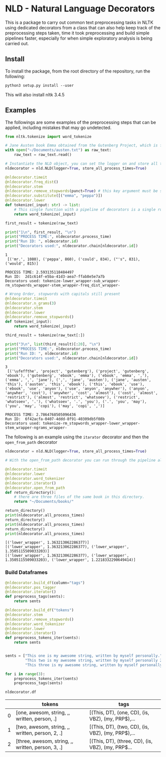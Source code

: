 # NLD - Natural Language Decorators

This is a package to carry out common text preprocessing tasks in NLTK using dedicated decorators from a class that can also help keep track of the preprocessing steps taken, time it took preprocessing and build simple pipelines faster, especially for when simple exploratory analysis is being carried out.


## Install

To install the package, from the root directory of the repository, run the following:

`python3 setup.py install --user`

This will also install nltk 3.4.5

## Examples

The followings are some examples of the preprocessing steps that can be applied, including mistakes that may go undetected.

```python
from nltk.tokenize import word_tokenize

# Jane Austen book Emma obtained from the Gutenberg Project, which is for some weird reason banned in Italy.
with open("~/Documents/austen.txt") as raw_text:
    raw_text = raw_text.read()

# Instantiate the NLD object, you can set the logger on and store all the timings for each run if you want
nldecorator = nld.NLD(logger=True, store_all_process_times=True)

@nldecorator.timeit
@nldecorator.freq_dist()
@nldecorator.stem
@nldecorator.remove_stopwords(punct=True) # this key argument must be specified
@nldecorator.substitute([("emma", "peppa")])
@nldecorator.lower
def tokenize(_input: str) -> list:
    # This single function with a pipeline of decorators is a single run
    return word_tokenize(_input)

first_result = tokenize(raw_text)

print("1\n", first_result, "\n")
print("PROCESS TIME:", nldecorator.process_time)
print("Run ID: ", nldecorator.id)
print("Decorators used:", nldecorator.chain[nldecorator.id])
```
```
1
 [('mr.', 1080), ('peppa', 860), ('could', 834), ("'s", 831), ('would', 815)] 

PROCESS TIME: 2.593135118484497
Run ID:  2d1c614f-e5ba-41d3-aea7-ffab8e5e7a7b
Decorators used: tokenize-lower_wrapper-sub_wrapper-rm_stopwords_wrapper-stem_wrapper-freq_dist_wrapper-
```


```python
# Wrong Order, stopwords with capitals still present
@nldecorator.timeit
@nldecorator.n_grams(3)
@nldecorator.stem
@nldecorator.lower
@nldecorator.remove_stopwords()
def tokenize(_input):
    return word_tokenize(_input)

third_result = tokenize(raw_text[:])

print("3\n", list(third_result)[:20], "\n")
print("PROCESS TIME:", nldecorator.process_time)
print("Run ID: ", nldecorator.id)
print("Decorators used:", nldecorator.chain[nldecorator.id])
```

```
3
 [('\ufeffthe', 'project', 'gutenberg'), ('project', 'gutenberg', 'ebook'), ('gutenberg', 'ebook', 'emma'), ('ebook', 'emma', ','), ('emma', ',', 'jane'), (',', 'jane', 'austen'), ('jane', 'austen', 'this'), ('austen', 'this', 'ebook'), ('this', 'ebook', 'use'), ('ebook', 'use', 'anyon'), ('use', 'anyon', 'anywher'), ('anyon', 'anywher', 'cost'), ('anywher', 'cost', 'almost'), ('cost', 'almost', 'restrict'), ('almost', 'restrict', 'whatsoev'), ('restrict', 'whatsoev', '.'), ('whatsoev', '.', 'you'), ('.', 'you', 'may'), ('you', 'may', 'copi'), ('may', 'copi', ',')] 

PROCESS TIME: 2.7864768505096436
Run ID:  6f42acfa-0407-4ddd-8f91-40309db5f08b
Decorators used: tokenize-rm_stopwords_wrapper-lower_wrapper-stem_wrapper-ngrams_wrapper-
```

The following is an example using the `itarator` decorator and then the `open_from_path` decorator  

```python
nldecorator = nld.NLD(logger=True, store_all_process_times=True)

# With the open_from_path decorator you can run through the pipeline all the files from a given directory or a single file

@nldecorator.timeit
@nldecorator.lower
@nldecorator.word_tokenizer
@nldecorator.iterator()
@nldecorator.open_from_path
def return_directory():
    # there are three files of the same book in this directory.
    return "~/Documents/books/"

return_directory()
print(nldecorator.all_process_times)
return_directory()
print(nldecorator.all_process_times)
return_directory()
print(nldecorator.all_process_times)
```

```
[('lower_wrapper', 1.363213062286377)]
[('lower_wrapper', 1.363213062286377), ('lower_wrapper', 1.3505115509033203)]
[('lower_wrapper', 1.363213062286377), ('lower_wrapper', 1.3505115509033203), ('lower_wrapper', 1.2218332290649414)]
```

### Build Dataframes

```python
@nldecorator.build_df(column="tags")
@nldecorator.pos_tagger
@nldecorator.iterator()
def preprocess_tags(sents):
    return sents

@nldecorator.build_df("tokens")
@nldecorator.stem
@nldecorator.remove_stopwords()
@nldecorator.word_tokenizer
@nldecorator.lower
@nldecorator.iterator()
def preprocess_tokens_iter(sents):
    return sents


sents = ["This one is my awesome string, written by myself personally.", 
         "This two is my awesome string, written by myself personally 2.",
         "This three is my awesome string, written by myself personally 3."]

for i in range(3):
    preprocess_tokens_iter(sents)
    preprocess_tags(sents)

nldecorator.df
```


| 	| tokens | 	tags |
| --- | ------ | ----- |
| 0 	| [one, awesom, string, ,, written, person, .] |    [(This, DT), (one, CD), (is, VBZ), (my, PRP$),... |
| 1 	| [two, awesom, string, ,, written, person, 2, .] | [(This, DT), (two, CD), (is, VBZ), (my, PRP$),... |
| 2 	| [three, awesom, string, ,, written, person, 3, .] |   [(This, DT), (three, CD), (is, VBZ), (my, PRP$... |
